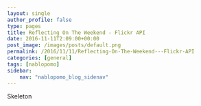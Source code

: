 ```yaml
---
layout: single
author_profile: false
type: pages
title: Reflecting On The Weekend - Flickr API
date: 2016-11-11T2:09:00+00:00
post_image: /images/posts/default.png
permalink: /2016/11/11/Reflecting-On-The-Weekend---Flickr-API
categories: [general]
tags: [nablopomo]
sidebar:
    nav: "nablopomo_blog_sidenav"
---
```


Skeleton 
